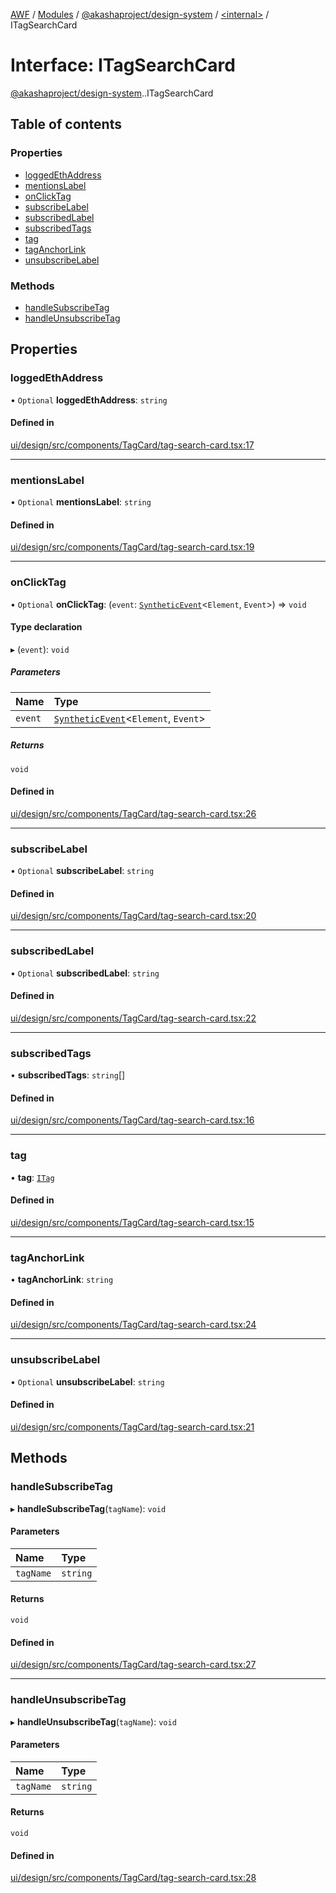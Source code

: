 [AWF](../README.md) / [Modules](../modules.md) / [@akashaproject/design-system](../modules/akashaproject_design_system.md) / [<internal\>](../modules/akashaproject_design_system._internal_.md) / ITagSearchCard

# Interface: ITagSearchCard

[@akashaproject/design-system](../modules/akashaproject_design_system.md).[<internal>](../modules/akashaproject_design_system._internal_.md).ITagSearchCard

## Table of contents

### Properties

- [loggedEthAddress](akashaproject_design_system._internal_.ITagSearchCard.md#loggedethaddress)
- [mentionsLabel](akashaproject_design_system._internal_.ITagSearchCard.md#mentionslabel)
- [onClickTag](akashaproject_design_system._internal_.ITagSearchCard.md#onclicktag)
- [subscribeLabel](akashaproject_design_system._internal_.ITagSearchCard.md#subscribelabel)
- [subscribedLabel](akashaproject_design_system._internal_.ITagSearchCard.md#subscribedlabel)
- [subscribedTags](akashaproject_design_system._internal_.ITagSearchCard.md#subscribedtags)
- [tag](akashaproject_design_system._internal_.ITagSearchCard.md#tag)
- [tagAnchorLink](akashaproject_design_system._internal_.ITagSearchCard.md#taganchorlink)
- [unsubscribeLabel](akashaproject_design_system._internal_.ITagSearchCard.md#unsubscribelabel)

### Methods

- [handleSubscribeTag](akashaproject_design_system._internal_.ITagSearchCard.md#handlesubscribetag)
- [handleUnsubscribeTag](akashaproject_design_system._internal_.ITagSearchCard.md#handleunsubscribetag)

## Properties

### loggedEthAddress

• `Optional` **loggedEthAddress**: `string`

#### Defined in

[ui/design/src/components/TagCard/tag-search-card.tsx:17](https://github.com/AKASHAorg/akasha-world-framework/blob/d81a7246/ui/design/src/components/TagCard/tag-search-card.tsx#L17)

___

### mentionsLabel

• `Optional` **mentionsLabel**: `string`

#### Defined in

[ui/design/src/components/TagCard/tag-search-card.tsx:19](https://github.com/AKASHAorg/akasha-world-framework/blob/d81a7246/ui/design/src/components/TagCard/tag-search-card.tsx#L19)

___

### onClickTag

• `Optional` **onClickTag**: (`event`: [`SyntheticEvent`](akashaproject_design_system._internal_.SyntheticEvent.md)<`Element`, `Event`\>) => `void`

#### Type declaration

▸ (`event`): `void`

##### Parameters

| Name | Type |
| :------ | :------ |
| `event` | [`SyntheticEvent`](akashaproject_design_system._internal_.SyntheticEvent.md)<`Element`, `Event`\> |

##### Returns

`void`

#### Defined in

[ui/design/src/components/TagCard/tag-search-card.tsx:26](https://github.com/AKASHAorg/akasha-world-framework/blob/d81a7246/ui/design/src/components/TagCard/tag-search-card.tsx#L26)

___

### subscribeLabel

• `Optional` **subscribeLabel**: `string`

#### Defined in

[ui/design/src/components/TagCard/tag-search-card.tsx:20](https://github.com/AKASHAorg/akasha-world-framework/blob/d81a7246/ui/design/src/components/TagCard/tag-search-card.tsx#L20)

___

### subscribedLabel

• `Optional` **subscribedLabel**: `string`

#### Defined in

[ui/design/src/components/TagCard/tag-search-card.tsx:22](https://github.com/AKASHAorg/akasha-world-framework/blob/d81a7246/ui/design/src/components/TagCard/tag-search-card.tsx#L22)

___

### subscribedTags

• **subscribedTags**: `string`[]

#### Defined in

[ui/design/src/components/TagCard/tag-search-card.tsx:16](https://github.com/AKASHAorg/akasha-world-framework/blob/d81a7246/ui/design/src/components/TagCard/tag-search-card.tsx#L16)

___

### tag

• **tag**: [`ITag`](akashaproject_design_system._internal_.ITag.md)

#### Defined in

[ui/design/src/components/TagCard/tag-search-card.tsx:15](https://github.com/AKASHAorg/akasha-world-framework/blob/d81a7246/ui/design/src/components/TagCard/tag-search-card.tsx#L15)

___

### tagAnchorLink

• **tagAnchorLink**: `string`

#### Defined in

[ui/design/src/components/TagCard/tag-search-card.tsx:24](https://github.com/AKASHAorg/akasha-world-framework/blob/d81a7246/ui/design/src/components/TagCard/tag-search-card.tsx#L24)

___

### unsubscribeLabel

• `Optional` **unsubscribeLabel**: `string`

#### Defined in

[ui/design/src/components/TagCard/tag-search-card.tsx:21](https://github.com/AKASHAorg/akasha-world-framework/blob/d81a7246/ui/design/src/components/TagCard/tag-search-card.tsx#L21)

## Methods

### handleSubscribeTag

▸ **handleSubscribeTag**(`tagName`): `void`

#### Parameters

| Name | Type |
| :------ | :------ |
| `tagName` | `string` |

#### Returns

`void`

#### Defined in

[ui/design/src/components/TagCard/tag-search-card.tsx:27](https://github.com/AKASHAorg/akasha-world-framework/blob/d81a7246/ui/design/src/components/TagCard/tag-search-card.tsx#L27)

___

### handleUnsubscribeTag

▸ **handleUnsubscribeTag**(`tagName`): `void`

#### Parameters

| Name | Type |
| :------ | :------ |
| `tagName` | `string` |

#### Returns

`void`

#### Defined in

[ui/design/src/components/TagCard/tag-search-card.tsx:28](https://github.com/AKASHAorg/akasha-world-framework/blob/d81a7246/ui/design/src/components/TagCard/tag-search-card.tsx#L28)
